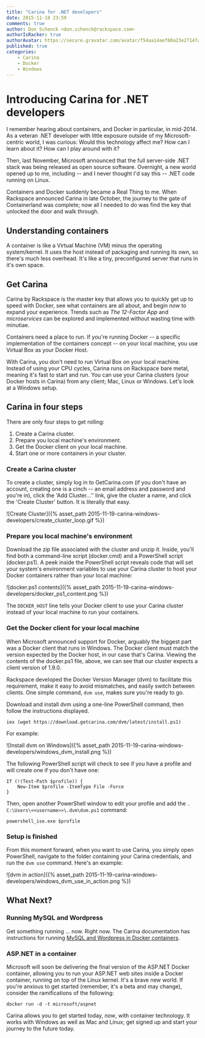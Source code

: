 ```yaml
---
title: "Carina for .NET developers"
date: 2015-11-18 23:59
comments: true
author: Don Schenck <don.schenck@rackspace.com>
authorIsRacker: true
authorAvatar: https://secure.gravatar.com/avatar/f54aa14aef60a23e27147afdedf0501d
published: true
categories:
    - Carina
    - Docker
    - Windows
---
```

# Introducing Carina for .NET developers
I remember hearing about containers, and Docker in particular, in mid-2014. As a veteran .NET developer with little exposure outside of my Microsoft-centric world, I was curious: Would this technology affect me? How can I learn about it? How can I play around with it?

Then, last November, Microsoft announced that the full server-side .NET stack was being released as open source software. Overnight, a new world opened up to me, including -- and I never thought I'd say this -- .NET code running on Linux.

Containers and Docker suddenly became a Real Thing to me. When Rackspace announced Carina in late October, the journey to the gate of Containerland was complete; now all I needed to do was find the key that unlocked the door and walk through.

<!-- more -->

## Understanding containers

A container is like a Virtual Machine (VM) minus the operating system/kernel. It uses the host instead of packaging and running its own, so there's much less overhead. It's like a tiny, preconfigured server that runs in it's own space.

## Get Carina

Carina by Rackspace is the master key that allows you to quickly get up to speed with Docker, see what containers are all about, and begin *now* to expand your experience. Trends such as *The 12-Factor App* and *microservices* can be explored and implemented without wasting time with minutiae.

Containers need a place to run. If you're running Docker -- a specific implementation of the containers concept -- on your local machine, you use Virtual Box as your Docker Host.

With Carina, you don't need to run Virtual Box on your local machine. Instead of using your CPU cycles, Carina runs on Rackspace bare metal, meaning it's fast to start and run. You can use your Carina clusters (your Docker hosts in Carina) from any client; Mac, Linux or Windows. Let's look at a Windows setup.

## Carina in four steps
There are only four steps to get rolling:
1. Create a Carina cluster.
2. Prepare you local machine's environment.
3. Get the Docker client on your local machine.
4. Start one or more containers in your cluster.

### Create a Carina cluster
To create a cluster, simply log in to GetCarina.com (if you don't have an account, creating one is a cinch -- an email address and password and you're in), click the 'Add Cluster...'' link, give the cluster a name, and click the 'Create Cluster' button. It is literally that easy.

![Create Cluster]({% asset_path 2015-11-19-carina-windows-developers/create_cluster_loop.gif %})

### Prepare you local machine's environment

Download the zip file associated with the cluster and unzip it. Inside, you'll find both a command-line script (docker.cmd) and a PowerShell script (docker.ps1). A peek inside the PowerShell script reveals code that will set your system's environment variables to use your Carina cluster to host your Docker containers rather than your local machine:

![docker.ps1 contents]({% asset_path 2015-11-19-carina-windows-developers/docker_ps1_content.png %})

The `DOCKER_HOST` line tells your Docker client to use your Carina cluster instead of your local machine to run your containers.

### Get the Docker client for your local machine

When Microsoft announced support for Docker, arguably the biggest part was a Docker client that runs in Windows. The Docker client must match the version expected by the Docker host, in our case that's Carina. Viewing the contents of the docker.ps1 file, above, we can see that our cluster expects a client version of 1.9.0.

Rackspace developed the Docker Version Manager (dvm) to facilitate this requirement, make it easy to avoid mismatches, and easily switch between clients. One simple command, `dvm use`, makes sure you're ready to go.

Download and install dvm using a one-line PowerShell command, then follow the instructions displayed.

```
iex (wget https://download.getcarina.com/dvm/latest/install.ps1)

```
For example:

![Install dvm on Windows]({% asset_path 2015-11-19-carina-windows-developers/windows_dvm_install.png %})

The following PowerShell script will check to see if you have a profile and will create one if you don't have one:

```
If (!(Test-Path $profile)) {
    New-Item $profile -ItemType File -Force
}
```

Then, open another PowerShell window to edit your profile and add the `. C:\Users\<<username>>\.dvm\dvm.ps1` command:

```
powershell_ise.exe $profile
```

### Setup is finished

From this moment forward, when you want to use Carina, you simply open PowerShell, navigate to the folder containing your Carina credentials, and run the `dvm use` command. Here's an example:

![dvm in action]({% asset_path 2015-11-19-carina-windows-developers/windows_dvm_use_in_action.png %})

## What Next?

### Running MySQL and Wordpress

Get something running ... now. Right now. The Carina documentation has instructions for running <a href="https://getcarina.com/docs/tutorials/wordpress-apache-mysql/">MySQL and Wordpress in Docker containers</a>.

### ASP.NET in a container

Microsoft will soon be delivering the final version of the ASP.NET Docker container, allowing you to run your ASP.NET web sites inside a Docker container, running on top of the Linux kernel. It's a brave new world. If you're anxious to get started (remember, it's a beta and may change), consider the ramifications of the following:

```
docker run -d -t microsoft/aspnet
```

Carina allows you to get started today, *now*, with container technology. It works with Windows as well as Mac and Linux; get signed up and start your journey to the future today.
